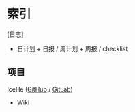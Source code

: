 # 索引

[日志]

- 日计划 + 日报 / 周计划 + 周报 / checklist

## 项目

IceHe ([GitHub](https://github.com/IceHe/IceHe) / [GitLab](https://gitlab.com/IceHe/IceHe))

- Wiki


